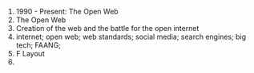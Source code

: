 
1. 1990 - Present: The Open Web
2. The Open Web
3. Creation of the web and the battle for the open internet
4. internet; open web; web standards; social media; search engines; big tech; FAANG;
5. F Layout
6. 